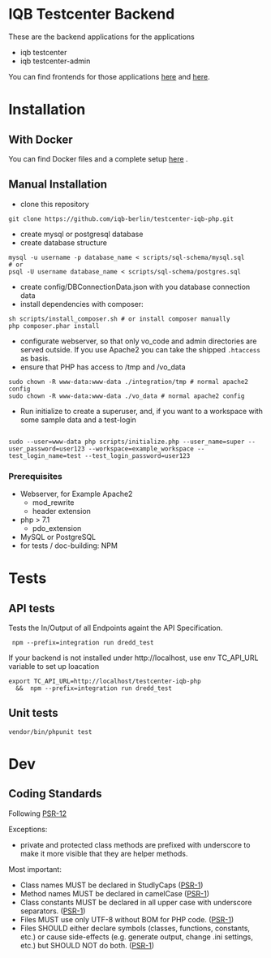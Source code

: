 # IQB Testcenter Backend

These are the backend applications for the applications
- iqb testcenter
- iqb testcenter-admin

You can find frontends for those applications [here](https://github.com/iqb-berlin/testcenter-iqb-ng) 
and [here](https://github.com/iqb-berlin/testcenter-admin-iqb-ng).


# Installation

## With Docker
You can find Docker files and a complete setup [here](https://github.com/iqb-berlin/iqb-tba-docker-setup) .

## Manual Installation

- clone this repository
```
git clone https://github.com/iqb-berlin/testcenter-iqb-php.git
```
- create mysql or postgresql database
- create database structure
```
mysql -u username -p database_name < scripts/sql-schema/mysql.sql
# or
psql -U username database_name < scripts/sql-schema/postgres.sql
```
- create config/DBConnectionData.json with you database connection data
- install dependencies with composer:
```
sh scripts/install_composer.sh # or install composer manually
php composer.phar install
``` 

- configurate webserver, so that only vo_code and admin directories are served outside. If you use Apache2 you can take
 the shipped `.htaccess` as basis. 
- ensure that PHP has access to /tmp and /vo_data
```
sudo chown -R www-data:www-data ./integration/tmp # normal apache2 config
sudo chown -R www-data:www-data ./vo_data # normal apache2 config
``` 
- Run initialize to create a superuser, and, if you want to a workspace with some sample data and a test-login 
```

sudo --user=www-data php scripts/initialize.php --user_name=super --user_password=user123 --workspace=example_workspace --test_login_name=test --test_login_password=user123
```

  
### Prerequisites

* Webserver, for Example Apache2 
  * mod_rewrite 
  * header extension
* php > 7.1 
  * pdo_extension
* MySQL or PostgreSQL
* for tests / doc-building: NPM

# Tests

## API tests

Tests the In/Output of all Endpoints againt the API Specification.

```
 npm --prefix=integration run dredd_test

```

If your backend is not installed under http://localhost, use env TC_API_URL variable to set up loacation

```
export TC_API_URL=http://localhost/testcenter-iqb-php 
  &&  npm --prefix=integration run dredd_test
```


## Unit tests

```
vendor/bin/phpunit test
```

# Dev
## Coding Standards

Following [PSR-12](https://www.php-fig.org/psr/psr-12/)

Exceptions:
* private and protected class methods are prefixed with underscore to make it more visible that they are helper methods.  

Most important:
* Class names MUST be declared in StudlyCaps ([PSR-1](https://www.php-fig.org/psr/psr-1/))
* Method names MUST be declared in camelCase ([PSR-1](https://www.php-fig.org/psr/psr-1/))
* Class constants MUST be declared in all upper case with underscore separators. ([PSR-1](https://www.php-fig.org/psr/psr-1/))
* Files MUST use only UTF-8 without BOM for PHP code. ([PSR-1](https://www.php-fig.org/psr/psr-1/))
* Files SHOULD either declare symbols (classes, functions, constants, etc.) or cause side-effects (e.g. generate output, change .ini settings, etc.) but SHOULD NOT do both. ([PSR-1](https://www.php-fig.org/psr/psr-1/))

